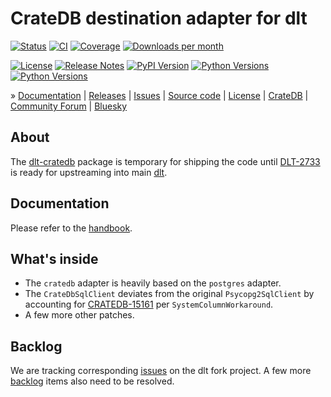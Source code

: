 # CrateDB destination adapter for dlt

[![Status][badge-status]][project-pypi]
[![CI][badge-ci]][project-ci]
[![Coverage][badge-coverage]][project-coverage]
[![Downloads per month][badge-downloads-per-month]][project-downloads]

[![License][badge-license]][project-license]
[![Release Notes][badge-release-notes]][project-release-notes]
[![PyPI Version][badge-package-version]][project-pypi]
[![Python Versions][badge-python-versions]][project-pypi]
[![Python Versions][badge-dlt-versions]][dlt]

» [Documentation]
| [Releases]
| [Issues]
| [Source code]
| [License]
| [CrateDB]
| [Community Forum]
| [Bluesky]

## About

The [dlt-cratedb] package is temporary for shipping the code until
[DLT-2733] is ready for upstreaming into main [dlt].

## Documentation

Please refer to the [handbook].

## What's inside

- The `cratedb` adapter is heavily based on the `postgres` adapter.
- The `CrateDbSqlClient` deviates from the original `Psycopg2SqlClient` by
  accounting for [CRATEDB-15161] per `SystemColumnWorkaround`.
- A few more other patches.

## Backlog

We are tracking corresponding [issues] on the dlt fork project.
A few more [backlog] items also need to be resolved.


[backlog]: docs/backlog.md
[CRATEDB-15161]: https://github.com/crate/crate/issues/15161
[dlt]: https://github.com/dlt-hub/dlt
[DLT-2733]: https://github.com/dlt-hub/dlt/pull/2733
[dlt-cratedb]: https://pypi.org/project/dlt-cratedb
[issues]: https://github.com/crate/dlt/issues
[handbook]: docs/cratedb.md

[CrateDB]: https://cratedb.com/database
[Bluesky]: https://bsky.app/search?q=cratedb
[Community Forum]: https://community.cratedb.com/
[Documentation]: https://github.com/crate/dlt-cratedb
[Issues]: https://github.com/crate/dlt-cratedb/issues
[License]: https://github.com/crate/dlt-cratedb/blob/main/LICENSE.txt
[managed on GitHub]: https://github.com/crate/dlt-cratedb
[Source code]: https://github.com/crate/dlt-cratedb
[Releases]: https://github.com/surister/dlt-cratedb/releases

[badge-ci]: https://github.com/crate/dlt-cratedb/actions/workflows/tests.yml/badge.svg
[badge-dlt-versions]: https://img.shields.io/badge/dlt-1.10%2C%201.11%2C%201.12-blue.svg
[badge-bluesky]: https://img.shields.io/badge/Bluesky-0285FF?logo=bluesky&logoColor=fff&label=Follow%20%40CrateDB
[badge-coverage]: https://codecov.io/gh/crate/dlt-cratedb/branch/main/graph/badge.svg
[badge-downloads-per-month]: https://pepy.tech/badge/dlt-cratedb/month
[badge-license]: https://img.shields.io/github/license/crate/dlt-cratedb
[badge-package-version]: https://img.shields.io/pypi/v/dlt-cratedb.svg
[badge-python-versions]: https://img.shields.io/pypi/pyversions/dlt-cratedb.svg
[badge-release-notes]: https://img.shields.io/github/release/crate/dlt-cratedb?label=Release+Notes
[badge-status]: https://img.shields.io/pypi/status/dlt-cratedb.svg
[project-ci]: https://github.com/crate/dlt-cratedb/actions/workflows/tests.yml
[project-coverage]: https://app.codecov.io/gh/crate/dlt-cratedb
[project-downloads]: https://pepy.tech/project/dlt-cratedb/
[project-license]: https://github.com/crate/dlt-cratedb/blob/main/LICENSE
[project-pypi]: https://pypi.org/project/dlt-cratedb
[project-release-notes]: https://github.com/crate/dlt-cratedb/releases
